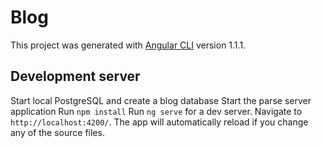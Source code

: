 # Blog

This project was generated with [Angular CLI](https://github.com/angular/angular-cli) version 1.1.1.

## Development server

Start local PostgreSQL and create a blog database
Start the parse server application
Run `npm install`
Run `ng serve` for a dev server. Navigate to `http://localhost:4200/`. The app will automatically reload if you change any of the source files.
